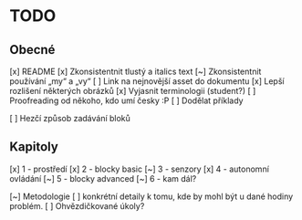 # TODO
## Obecné
[x] README
[x] Zkonsistentnit tlustý a italics text
[~] Zkonsistentnit používání „my“ a „vy“
[ ] Link na nejnovější asset do dokumentu
[x] Lepší rozlišení některých obrázků
[x] Vyjasnit terminologii (student?)
[ ] Proofreading od někoho, kdo umí česky :P
[ ] Dodělat příklady

[ ] Hezčí způsob zadávání bloků

## Kapitoly
[x] 1 - prostředí
[x] 2 - blocky basic
[~] 3 - senzory
[x] 4 - autonomní ovládání
[~] 5 - blocky advanced
[~] 6 - kam dál?

[~] Metodologie
	[ ] konkrétní detaily k tomu, kde by mohl být u dané hodiny problém.
	[ ] Ohvězdičkované úkoly?
